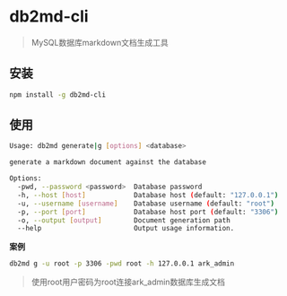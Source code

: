 # db2md-cli

> MySQL数据库markdown文档生成工具

## 安装

``` sh
npm install -g db2md-cli
```

## 使用

``` sh
Usage: db2md generate|g [options] <database>

generate a markdown document against the database

Options:
  -pwd, --password <password>  Database password
  -h, --host [host]            Database host (default: "127.0.0.1")
  -u, --username [username]    Database username (default: "root")
  -p, --port [port]            Database host port (default: "3306")
  -o, --output [output]        Document generation path
  --help                       Output usage information.
```

**案例**

``` sh
db2md g -u root -p 3306 -pwd root -h 127.0.0.1 ark_admin
```

> 使用root用户密码为root连接ark_admin数据库生成文档

